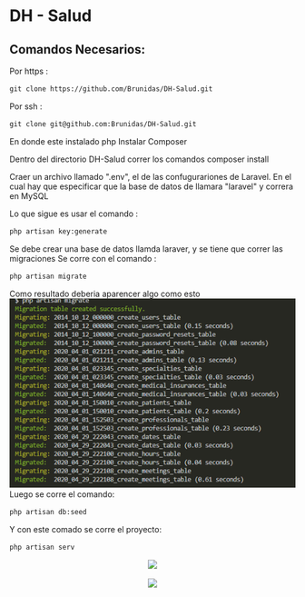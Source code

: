 # DH - Salud

## Comandos Necesarios:

Por https :

```markdown
git clone https://github.com/Brunidas/DH-Salud.git
```

Por ssh :

```markdown
git clone git@github.com:Brunidas/DH-Salud.git
```

En donde este instalado php
Instalar Composer

Dentro del directorio DH-Salud correr los comandos
composer install

Craer un archivo llamado ".env", el de las confugurariones de Laravel. En el cual hay que especificar que la base de datos de llamara "laravel" y correra en MySQL

Lo que sigue es usar el comando :

```markdown
php artisan key:generate
```

Se debe crear una base de datos llamda laraver, y se tiene que correr las migraciones
Se corre con el comando :

```markdown
php artisan migrate
```

Como resultado deberia aparencer algo como esto
<img src="migrate.png"></img>
\
Luego se corre el comando:

```markdown
php artisan db:seed
```

Y con este comado se corre el proyecto:

```markdown
php artisan serv
```

<p align="center"><img src="https://res.cloudinary.com/dtfbvvkyp/image/upload/v1566331377/laravel-logolockup-cmyk-red.svg" width="400"></p>

<p align="center">
<a>
<img src="https://img.shields.io/badge/version-5.8-blue">
</a>
</p>

